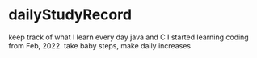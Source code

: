 # dailyStudyRecord
keep track of what I learn every day
java and C
I started learning coding from Feb, 2022.
take baby steps, make daily increases
